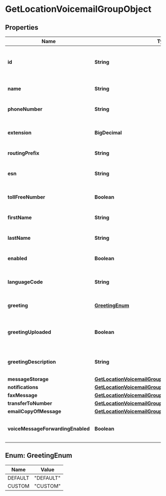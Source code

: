 

# GetLocationVoicemailGroupObject


## Properties

| Name | Type | Description | Notes |
|------------ | ------------- | ------------- | -------------|
|**id** | **String** | UUID of voicemail group of a particular location. |  |
|**name** | **String** | Name of the voicemail group. |  |
|**phoneNumber** | **String** | Voicemail group phone number. |  [optional] |
|**extension** | **BigDecimal** | Voicemail group extension number. |  [optional] |
|**routingPrefix** | **String** | Routing prefix of location. |  [optional] |
|**esn** | **String** | Routing prefix + extension of a person or workspace. |  [optional] |
|**tollFreeNumber** | **Boolean** | Voicemail group toll free number. |  [optional] |
|**firstName** | **String** | Voicemail group caller ID first name. |  |
|**lastName** | **String** | Voicemail group called ID last name. |  |
|**enabled** | **Boolean** | Enable/disable voicemail group. |  |
|**languageCode** | **String** | Language for voicemail group audio announcement. |  |
|**greeting** | [**GreetingEnum**](#GreetingEnum) | Set voicemail group greeting type. |  |
|**greetingUploaded** | **Boolean** | Enabled if CUSTOM greeting is previously uploaded. |  |
|**greetingDescription** | **String** | CUSTOM greeting for previously uploaded. |  [optional] |
|**messageStorage** | [**GetLocationVoicemailGroupObjectMessageStorage**](GetLocationVoicemailGroupObjectMessageStorage.md) |  |  [optional] |
|**notifications** | [**GetLocationVoicemailGroupObjectNotifications**](GetLocationVoicemailGroupObjectNotifications.md) |  |  [optional] |
|**faxMessage** | [**GetLocationVoicemailGroupObjectFaxMessage**](GetLocationVoicemailGroupObjectFaxMessage.md) |  |  [optional] |
|**transferToNumber** | [**GetLocationVoicemailGroupObjectTransferToNumber**](GetLocationVoicemailGroupObjectTransferToNumber.md) |  |  [optional] |
|**emailCopyOfMessage** | [**GetLocationVoicemailGroupObjectEmailCopyOfMessage**](GetLocationVoicemailGroupObjectEmailCopyOfMessage.md) |  |  [optional] |
|**voiceMessageForwardingEnabled** | **Boolean** | Enable/disable to forward voice message. |  |



## Enum: GreetingEnum

| Name | Value |
|---- | -----|
| DEFAULT | &quot;DEFAULT&quot; |
| CUSTOM | &quot;CUSTOM&quot; |



